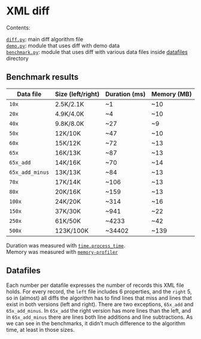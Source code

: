 # XML diff

Contents:

[`diff.py`](diff.py): main diff algorithm file  
[`demo.py`](demo.py): module that uses diff with demo data  
[`benchmark.py`](benchmark.py): module that uses diff with various data files inside [datafiles](datafiles) directory  


## Benchmark results

|Data file      |Size (left/right)|Duration (ms)|Memory (MB)|
|---------------|-----------------|-------------|-----------|
|`10x`          | 2.5K/2.1K       |~1           |~10        |
|`20x`          | 4.9K/4.0K       |~4           |~10        |
|`40x`          | 9.8K/8.0K       |~27          |~9         |
|`50x`          | 12K/10K         |~47          |~10        |
|`60x`          | 15K/12K         |~72          |~13        |
|`65x`          | 16K/13K         |~87          |~13        |
|`65x_add`      | 14K/16K         |~70          |~14        |
|`65x_add_minus`| 13K/13K         |~84          |~13        |
|`70x`          | 17K/14K         |~106         |~13        |
|`80x`          | 20K/16K         |~159         |~13        |
|`100x`         | 24K/20K         |~314         |~16        |
|`150x`         | 37K/30K         |~941         |~22        |
|`250x`         | 61K/50K         |~4233        |~42        |
|`500x`         | 123K/100K       |~34402       |~139       |

Duration was measured with [`time.process_time`](https://docs.python.org/3/library/time.html#time.process_time).  
Memory was measured with [`memory-profiler`](https://pypi.python.org/pypi/memory_profiler)


## Datafiles

Each number per datafile expresses the number of records this XML file holds.
For every record, the `left` file includes 6 properties, and the `right` 5, so
in (almost) all diffs the algorithm has to find lines that miss and lines that
exist in both versions (left and right). There are two exceptions, `65x_add`
and `65x_add_minus`. In `65x_add` the right version has more lines than the left,
and in `65x_add_minus` there are lines both line additions and line subtractions.
As we can see in the benchmarks, it didn't much difference to the algorithm time,
at least in those sizes.
